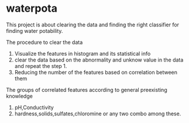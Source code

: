 # waterpota
This project is about clearing the data and finding the right classifier for finding water potability. 

The procedure to clear the data

1) Visualize the features in histogram and its statistical info
2) clear the data based on the abnormality and unknow value in the data and repeat the step 1.
3) Reducing the number of the features based on correlation between them

The groups of correlated features according to general preexisting knowledge
1) pH,Conductivity
2) hardness,solids,sulfates,chloromine or any two combo among these.
